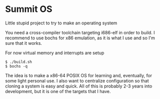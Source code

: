 # Summit OS

Little stupid project to try to make an operating system

You need a cross-compiler toolchain targeting i686-elf in order to build.
I recommend to use bochs for x86 emulation, as it is what I use and so I'm sure that it works.

For now virtual memory and interrupts are setup

```shell
$ ./build.sh
$ bochs -q
```

The idea is to make a x86-64 POSIX OS for learning and, eventually, for some light personal use.
I also want to centralize configuration so that cloning a system is easy and quick. All of this is probably
2-3 years into development, but it is one of the targets that I have.
